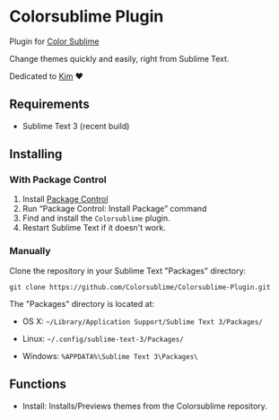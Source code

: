 Colorsublime Plugin
===================

Plugin for [Color Sublime](http://colorsublime.com/)

Change themes quickly and easily, right from Sublime Text.

Dedicated to [Kim](https://github.com/kimeberz) :heart:

Requirements
------------
* Sublime Text 3 (recent build)

Installing
----------
### With Package Control
1. Install [Package Control](https://sublime.wbond.net/installation)
2. Run “Package Control: Install Package” command
3. Find and install the `Colorsublime` plugin.
4. Restart Sublime Text if it doesn't work.

### Manually
Clone the repository in your Sublime Text "Packages" directory:

    git clone https://github.com/Colorsublime/Colorsublime-Plugin.git


The "Packages" directory is located at:

* OS X: `~/Library/Application Support/Sublime Text 3/Packages/`

* Linux: `~/.config/sublime-text-3/Packages/`

* Windows: `%APPDATA%\Sublime Text 3\Packages\`

Functions
---------
* Install: Installs/Previews themes from the Colorsublime repository.
